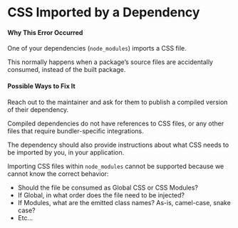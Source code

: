 CSS Imported by a Dependency
============================

#### Why This Error Occurred

One of your dependencies (`node_modules`) imports a CSS file.

This normally happens when a package’s source files are accidentally consumed, instead of the built package.

#### Possible Ways to Fix It

Reach out to the maintainer and ask for them to publish a compiled version of their dependency.

Compiled dependencies do not have references to CSS files, or any other files that require bundler-specific integrations.

The dependency should also provide instructions about what CSS needs to be imported by you, in your application.

Importing CSS files within `node_modules` cannot be supported because we cannot know the correct behavior:

-   Should the file be consumed as Global CSS or CSS Modules?
-   If Global, in what order does the file need to be injected?
-   If Modules, what are the emitted class names? As-is, camel-case, snake case?
-   Etc…
